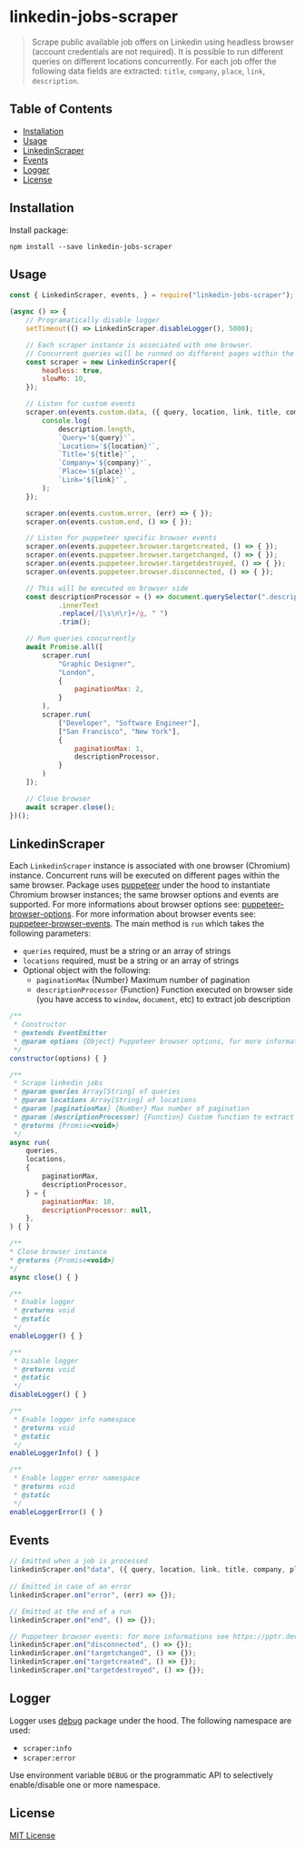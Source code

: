 # linkedin-jobs-scraper
> Scrape public available job offers on Linkedin using headless browser (account credentials are not required).
> It is possible to run different queries on different locations concurrently. 
> For each job offer the following data fields are extracted: `title`, `company`, `place`, `link`, `description`.

## Table of Contents

<!-- toc -->

* [Installation](#installation)
* [Usage](#usage)
* [LinkedinScraper](#linkedinscraper)
* [Events](#events)
* [Logger](#logger)
* [License](#license)

<!-- toc stop -->


## Installation
Install package:
```shell
npm install --save linkedin-jobs-scraper
```


## Usage 
```js
const { LinkedinScraper, events, } = require("linkedin-jobs-scraper");

(async () => {
    // Programatically disable logger
    setTimeout(() => LinkedinScraper.disableLogger(), 5000);

    // Each scraper instance is associated with one browser.
    // Concurrent queries will be runned on different pages within the same browser instance.
    const scraper = new LinkedinScraper({
        headless: true,
        slowMo: 10,
    });

    // Listen for custom events
    scraper.on(events.custom.data, ({ query, location, link, title, company, place, description, }) => {
        console.log(
            description.length,
            `Query='${query}'`,
            `Location='${location}'`,
            `Title='${title}'`,
            `Company='${company}'`,
            `Place='${place}'`,
            `Link='${link}'`,
        );
    });

    scraper.on(events.custom.error, (err) => { });
    scraper.on(events.custom.end, () => { });

    // Listen for puppeteer specific browser events
    scraper.on(events.puppeteer.browser.targetcreated, () => { });
    scraper.on(events.puppeteer.browser.targetchanged, () => { });
    scraper.on(events.puppeteer.browser.targetdestroyed, () => { });
    scraper.on(events.puppeteer.browser.disconnected, () => { });

    // This will be executed on browser side
    const descriptionProcessor = () => document.querySelector(".description__text")
            .innerText
            .replace(/[\s\n\r]+/g, " ")
            .trim();

    // Run queries concurrently
    await Promise.all([
        scraper.run(
            "Graphic Designer",
            "London",
            {
                paginationMax: 2,
            }
        ),
        scraper.run(
            ["Developer", "Software Engineer"],
            ["San Francisco", "New York"],
            {
                paginationMax: 1,
                descriptionProcessor,
            }
        )
    ]);

    // Close browser
    await scraper.close();
})();
```


## LinkedinScraper
Each `LinkedinScraper` instance is associated with one browser (Chromium) instance. Concurrent runs will be executed
 on different pages within the same browser. Package uses [puppeteer](https://github.com/puppeteer/puppeteer) under the hood
 to instantiate Chromium browser instances; the same browser options and events are supported.
 For more informations about browser options see: [puppeteer-browser-options](https://pptr.dev/#?product=Puppeteer&version=v2.0.0&show=api-puppeteerlaunchoptions).
 For more information about browser events see: [puppeteer-browser-events](https://pptr.dev/#?product=Puppeteer&version=v2.0.0&show=api-class-browser).
 The main method is `run` which takes the following parameters:
 
* `queries` required, must be a string or an array of strings
* `locations` required, must be a string or an array of strings
* Optional object with the following:
    - `paginationMax` {Number} Maximum number of pagination
    - `descriptionProcessor` {Function} Function executed on browser side (you have access to `window`, `document`, etc) to extract job description   
 
```js
/**
 * Constructor
 * @extends EventEmitter
 * @param options {Object} Puppeteer browser options, for more informations see https://pptr.dev/#?product=Puppeteer&version=v2.0.0&show=api-puppeteerlaunchoptions
 */
constructor(options) { }

/**
 * Scrape linkedin jobs
 * @param queries Array[String] of queries
 * @param locations Array[String] of locations
 * @param [paginationMax] {Number} Max number of pagination
 * @param [descriptionProcessor] {Function} Custom function to extract job description on browser side
 * @returns {Promise<void>}
 */
async run(
    queries,
    locations,
    {
        paginationMax,
        descriptionProcessor,
    } = {
        paginationMax: 10,
        descriptionProcessor: null,
    },    
) { }

/**
* Close browser instance
* @returns {Promise<void>}
*/
async close() { }

/**
 * Enable logger
 * @returns void
 * @static
 */
enableLogger() { }

/**
 * Disable logger
 * @returns void
 * @static
 */
disableLogger() { }

/**
 * Enable logger info namespace
 * @returns void
 * @static
 */
enableLoggerInfo() { }

/**
 * Enable logger error namespace
 * @returns void
 * @static
 */
enableLoggerError() { } 
```


## Events
```js
// Emitted when a job is processed
linkedinScraper.on("data", ({ query, location, link, title, company, place, description, }) => {});
 
// Emitted in case of an error
linkedinScraper.on("error", (err) => {});

// Emitted at the end of a run
linkedinScraper.on("end", () => {});

// Puppeteer browser events: for more informations see https://pptr.dev/#?product=Puppeteer&version=v2.0.0&show=api-class-browser
linkedinScraper.on("disconnected", () => {});
linkedinScraper.on("targetchanged", () => {});
linkedinScraper.on("targetcreated", () => {});
linkedinScraper.on("targetdestroyed", () => {});
```
  
## Logger
Logger uses [debug](https://github.com/visionmedia/debug) package under the hood. The following namespace are used:
* `scraper:info`
* `scraper:error`

Use environment variable `DEBUG` or the programmatic API to selectively enable/disable one or more namespace.

## License
[MIT License](http://en.wikipedia.org/wiki/MIT_License)
